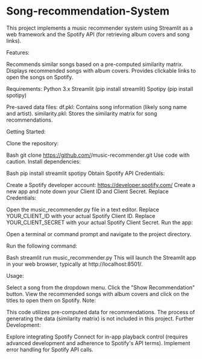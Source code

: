 # Song-recommendation-System

This project implements a music recommender system using Streamlit as a web framework and the Spotify API (for retrieving album covers and song links).

Features:

Recommends similar songs based on a pre-computed similarity matrix.
Displays recommended songs with album covers.
Provides clickable links to open the songs on Spotify.

Requirements:
             Python 3.x
             Streamlit (pip install streamlit)
             Spotipy (pip install spotipy)

Pre-saved data files:
                     df.pkl: Contains song information (likely song name and artist).
                    similarity.pkl: Stores the similarity matrix for song recommendations.


Getting Started:

Clone the repository:

Bash
git clone https://github.com/<your-username>/music-recommender.git
Use code with caution.
Install dependencies:

Bash
pip install streamlit spotipy
Obtain Spotify API Credentials:

Create a Spotify developer account: https://developer.spotify.com/
Create a new app and note down your Client ID and Client Secret.
Replace Credentials:

Open the music_recommender.py file in a text editor.
Replace YOUR_CLIENT_ID with your actual Spotify Client ID.
Replace YOUR_CLIENT_SECRET with your actual Spotify Client Secret.
Run the app:

Open a terminal or command prompt and navigate to the project directory.

Run the following command:

Bash
streamlit run music_recommender.py
This will launch the Streamlit app in your web browser, typically at http://localhost:8501/.

Usage:

Select a song from the dropdown menu.
Click the "Show Recommendation" button.
View the recommended songs with album covers and click on the titles to open them on Spotify.
Note:

This code utilizes pre-computed data for recommendations. The process of generating the data (similarity matrix) is not included in this project.
Further Development:

Explore integrating Spotify Connect for in-app playback control (requires advanced development and adherence to Spotify's API terms).
Implement error handling for Spotify API calls.
